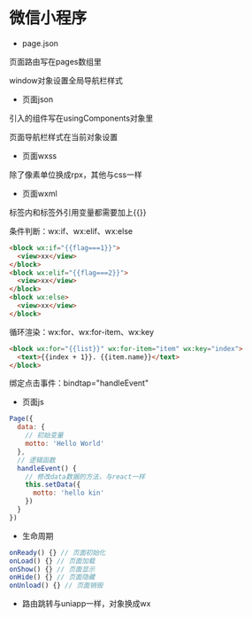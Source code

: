 # 微信小程序

- page.json

页面路由写在pages数组里

window对象设置全局导航栏样式

- 页面json

引入的组件写在usingComponents对象里

页面导航栏样式在当前对象设置

- 页面wxss

除了像素单位换成rpx，其他与css一样

- 页面wxml

标签内和标签外引用变量都需要加上{{}}

条件判断：wx:if、wx:elif、wx:else

```html
<block wx:if="{{flag===1}}">
  <view>xx</view>
</block>
<block wx:elif="{{flag===2}}">
  <view>xx</view>
</block>
<block wx:else>
  <view>xx</view>
</block>
```

循环渲染：wx:for、wx:for-item、wx:key

```html
<block wx:for="{{list}}" wx:for-item="item" wx:key="index">
  <text>{{index + 1}}. {{item.name}}</text>
</block>
```

绑定点击事件：bindtap="handleEvent"

- 页面js

```javascript
Page({
  data: {
    // 初始变量
    motto: 'Hello World'
  },
  // 逻辑函数
  handleEvent() {
    // 修改data数据的方法，与react一样
    this.setData({
      motto: 'hello kin'
    })
  }
})
```

- 生命周期

```javascript
onReady() {} // 页面初始化
onLoad() {} // 页面加载
onShow() {} // 页面显示
onHide() {} // 页面隐藏
onUnload() {} // 页面销毁
```

- 路由跳转与uniapp一样，对象换成wx